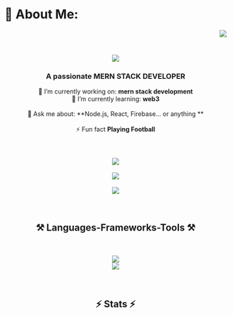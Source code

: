 # 💫 About Me:

<img align="right" src="https://visitor-badge.laobi.icu/badge?page_id=salesp07.salesp07" /><br><h1 align="center"> <img src="https://readme-typing-svg.herokuapp.com/?font=Righteous&size=35&center=true&vCenter=true&width=500&height=70&duration=4000&lines=Hi+There!+👋;+I'm+zeeshan!;" /></h1><h3 align="center">A passionate MERN STACK DEVELOPER </h3><div align="center"> 🔭 I’m currently working on: **mern stack development**<br> 🌱 I’m currently learning: **web3**<br><br>💬 Ask me about: **Node.js, React, Firebase... or anything **<br><br>⚡ Fun fact **Playing Football**<br><br> </div><div align="center"> <br> <a href="mailto:zeeshan.za953042@gmail.com"><br> <img src="https://img.shields.io/badge/Gmail-333333?style=for-the-badge&logo=gmail&logoColor=red" /><br> <a href="https://www.instagram.com/_xeeshu__/" target="_blank"><br> <img src="https://img.shields.io/badge/instagram-0077B5?style=for-the-badge&logo=linkedin&logoColor=white" target="_blank" /><br> </a> <a href="https://zeeshan00013.github.io" target="_blank"><br> <img src="https://img.shields.io/badge/Portfolio-FF5722?style=for-the-badge&logo=todoist&logoColor=white" target="_blank" /> <br> </a><br></div><br> <h2 align="center">⚒️ Languages-Frameworks-Tools ⚒️</h2><br><div align="center"><br> <img src="https://skillicons.dev/icons?i=react,bootstrap,mui,html,css,vscode,github,figma,tailwind,git,r" /><br> <img src="https://skillicons.dev/icons?i=nodejs,javascript,typescript,express,firebase,mongodb,nextjs" /><br><br></div><br>

<h2 align="center">⚡ Stats ⚡</h2>

<!-- Proudly created with GPRM ( https://gprm.itsvg.in ) -->
